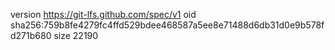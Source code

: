version https://git-lfs.github.com/spec/v1
oid sha256:759b8fe4279fc4ffd529bdee468587a5ee8e71488d6db31d0e9b578fd271b680
size 22190

